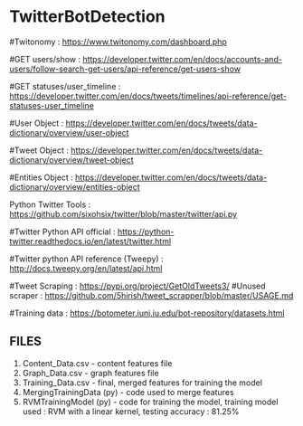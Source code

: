 # TwitterBotDetection

#Twitonomy : https://www.twitonomy.com/dashboard.php

#GET users/show : https://developer.twitter.com/en/docs/accounts-and-users/follow-search-get-users/api-reference/get-users-show

#GET statuses/user_timeline : https://developer.twitter.com/en/docs/tweets/timelines/api-reference/get-statuses-user_timeline

#User Object : https://developer.twitter.com/en/docs/tweets/data-dictionary/overview/user-object

#Tweet Object : https://developer.twitter.com/en/docs/tweets/data-dictionary/overview/tweet-object

#Entities Object : https://developer.twitter.com/en/docs/tweets/data-dictionary/overview/entities-object

Python Twitter Tools : https://github.com/sixohsix/twitter/blob/master/twitter/api.py

#Twitter Python API official : https://python-twitter.readthedocs.io/en/latest/twitter.html

#Twitter python API reference (Tweepy) : http://docs.tweepy.org/en/latest/api.html

#Tweet Scraping : https://pypi.org/project/GetOldTweets3/
#Unused scraper : https://github.com/5hirish/tweet_scrapper/blob/master/USAGE.md

#Training data : https://botometer.iuni.iu.edu/bot-repository/datasets.html


## FILES

1. Content_Data.csv - content features file
2. Graph_Data.csv - graph features file
3. Training_Data.csv - final, merged features for training the model
4. MergingTrainingData (py) - code used to merge features
5. RVMTrainingModel (py) - code for training the model, training model used : RVM with a linear kernel, testing accuracy : 81.25%


